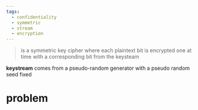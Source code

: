 ```yaml
---
tags:
  - confidentiality
  - symmetric
  - stream
  - encryption
---
```

> is a symmetric key cipher where each plaintext bit is encrypted one at time with a corresponding bit from the keysteam

**keystream** comes from a pseudo-random generator with a pseudo random seed fixed






# problem